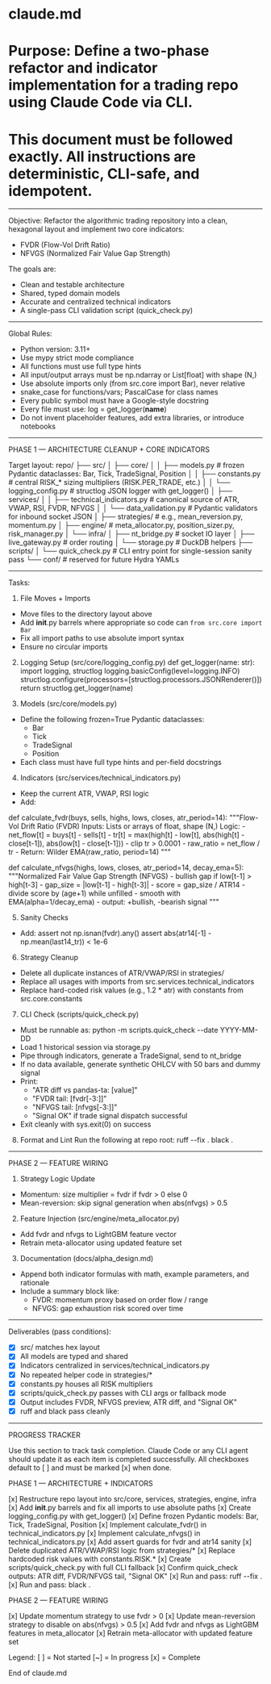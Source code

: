 # claude.md
# Purpose: Define a two-phase refactor and indicator implementation for a trading repo using Claude Code via CLI. 
# This document must be followed exactly. All instructions are deterministic, CLI-safe, and idempotent.

--------------------------------------------------------------------------------
Objective:
Refactor the algorithmic trading repository into a clean, hexagonal layout and implement two core indicators:
- FVDR (Flow-Vol Drift Ratio)
- NFVGS (Normalized Fair Value Gap Strength)

The goals are:
- Clean and testable architecture
- Shared, typed domain models
- Accurate and centralized technical indicators
- A single-pass CLI validation script (quick_check.py)

--------------------------------------------------------------------------------
Global Rules:
- Python version: 3.11+
- Use mypy strict mode compliance
- All functions must use full type hints
- All input/output arrays must be np.ndarray or List[float] with shape (N,)
- Use absolute imports only (from src.core import Bar), never relative
- snake_case for functions/vars; PascalCase for class names
- Every public symbol must have a Google-style docstring
- Every file must use: log = get_logger(__name__)
- Do not invent placeholder features, add extra libraries, or introduce notebooks

--------------------------------------------------------------------------------
PHASE 1 — ARCHITECTURE CLEANUP + CORE INDICATORS

Target layout:
repo/
├── src/
│   ├── core/
│   │   ├── models.py             # frozen Pydantic dataclasses: Bar, Tick, TradeSignal, Position
│   │   ├── constants.py          # central RISK_* sizing multipliers (RISK.PER_TRADE, etc.)
│   │   └── logging_config.py     # structlog JSON logger with get_logger()
│   ├── services/
│   │   ├── technical_indicators.py   # canonical source of ATR, VWAP, RSI, FVDR, NFVGS
│   │   └── data_validation.py        # Pydantic validators for inbound socket JSON
│   ├── strategies/              # e.g., mean_reversion.py, momentum.py
│   ├── engine/                  # meta_allocator.py, position_sizer.py, risk_manager.py
│   └── infra/
│       ├── nt_bridge.py         # socket IO layer
│       ├── live_gateway.py      # order routing
│       └── storage.py           # DuckDB helpers
├── scripts/
│   └── quick_check.py           # CLI entry point for single-session sanity pass
└── conf/                        # reserved for future Hydra YAMLs

--------------------------------------------------------------------------------
Tasks:

1. File Moves + Imports
- Move files to the directory layout above
- Add __init__.py barrels where appropriate so code can `from src.core import Bar`
- Fix all import paths to use absolute import syntax
- Ensure no circular imports

2. Logging Setup (src/core/logging_config.py)
def get_logger(name: str):
    import logging, structlog
    logging.basicConfig(level=logging.INFO)
    structlog.configure(processors=[structlog.processors.JSONRenderer()])
    return structlog.get_logger(name)

3. Models (src/core/models.py)
- Define the following frozen=True Pydantic dataclasses:
  - Bar
  - Tick
  - TradeSignal
  - Position
- Each class must have full type hints and per-field docstrings

4. Indicators (src/services/technical_indicators.py)
- Keep the current ATR, VWAP, RSI logic
- Add:

def calculate_fvdr(buys, sells, highs, lows, closes, atr_period=14):
    """Flow-Vol Drift Ratio (FVDR)
    Inputs: Lists or arrays of float, shape (N,)
    Logic:
    - net_flow[t] = buys[t] - sells[t]
    - tr[t] = max(high[t] - low[t], abs(high[t] - close[t-1]), abs(low[t] - close[t-1]))
    - clip tr > 0.0001
    - raw_ratio = net_flow / tr
    - Return: Wilder EMA(raw_ratio, period=14)
    """

def calculate_nfvgs(highs, lows, closes, atr_period=14, decay_ema=5):
    """Normalized Fair Value Gap Strength (NFVGS)
    - bullish gap if low[t-1] > high[t-3]
    - gap_size = |low[t-1] - high[t-3]|
    - score = gap_size / ATR14
    - divide score by (age+1) while unfilled
    - smooth with EMA(alpha=1/decay_ema)
    - output: +bullish, -bearish signal
    """

5. Sanity Checks
- Add:
assert not np.isnan(fvdr).any()
assert abs(atr14[-1] - np.mean(last14_tr)) < 1e-6

6. Strategy Cleanup
- Delete all duplicate instances of ATR/VWAP/RSI in strategies/
- Replace all usages with imports from src.services.technical_indicators
- Replace hard-coded risk values (e.g., 1.2 * atr) with constants from src.core.constants

7. CLI Check (scripts/quick_check.py)
- Must be runnable as: python -m scripts.quick_check --date YYYY-MM-DD
- Load 1 historical session via storage.py
- Pipe through indicators, generate a TradeSignal, send to nt_bridge
- If no data available, generate synthetic OHLCV with 50 bars and dummy signal
- Print:
  - "ATR diff vs pandas-ta: [value]"
  - "FVDR tail: [fvdr[-3:]]"
  - "NFVGS tail: [nfvgs[-3:]]"
  - "Signal OK" if trade signal dispatch successful
- Exit cleanly with sys.exit(0) on success

8. Format and Lint
Run the following at repo root:
ruff --fix .
black .

--------------------------------------------------------------------------------
PHASE 2 — FEATURE WIRING

1. Strategy Logic Update
- Momentum: size multiplier = fvdr if fvdr > 0 else 0
- Mean-reversion: skip signal generation when abs(nfvgs) > 0.5

2. Feature Injection (src/engine/meta_allocator.py)
- Add fvdr and nfvgs to LightGBM feature vector
- Retrain meta-allocator using updated feature set

3. Documentation (docs/alpha_design.md)
- Append both indicator formulas with math, example parameters, and rationale
- Include a summary block like:
  - FVDR: momentum proxy based on order flow / range
  - NFVGS: gap exhaustion risk scored over time

--------------------------------------------------------------------------------
Deliverables (pass conditions):

- [x] src/ matches hex layout
- [x] All models are typed and shared
- [x] Indicators centralized in services/technical_indicators.py
- [x] No repeated helper code in strategies/*
- [x] constants.py houses all RISK multipliers
- [x] scripts/quick_check.py passes with CLI args or fallback mode
- [x] Output includes FVDR, NFVGS preview, ATR diff, and "Signal OK"
- [x] ruff and black pass cleanly

--------------------------------------------------------------------------------
PROGRESS TRACKER

Use this section to track task completion. Claude Code or any CLI agent should update it as each item is completed successfully. All checkboxes default to [ ] and must be marked [x] when done.

PHASE 1 — ARCHITECTURE + INDICATORS

[x] Restructure repo layout into src/core, services, strategies, engine, infra
[x] Add __init__.py barrels and fix all imports to use absolute paths
[x] Create logging_config.py with get_logger()
[x] Define frozen Pydantic models: Bar, Tick, TradeSignal, Position
[x] Implement calculate_fvdr() in technical_indicators.py
[x] Implement calculate_nfvgs() in technical_indicators.py
[x] Add assert guards for fvdr and atr14 sanity
[x] Delete duplicated ATR/VWAP/RSI logic from strategies/*
[x] Replace hardcoded risk values with constants.RISK.*
[x] Create scripts/quick_check.py with full CLI fallback
[x] Confirm quick_check outputs: ATR diff, FVDR/NFVGS tail, "Signal OK"
[x] Run and pass: ruff --fix .
[x] Run and pass: black .

PHASE 2 — FEATURE WIRING

[x] Update momentum strategy to use fvdr > 0
[x] Update mean-reversion strategy to disable on abs(nfvgs) > 0.5
[x] Add fvdr and nfvgs as LightGBM features in meta_allocator
[x] Retrain meta-allocator with updated feature set

Legend:
[ ] = Not started
[~] = In progress
[x] = Complete


End of claude.md